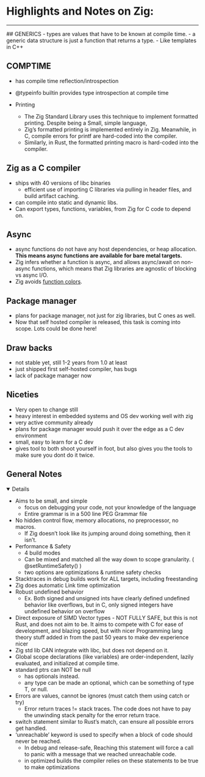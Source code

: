 # Highlights and Notes on Zig:
<hr>
## GENERICS
- types are values that have to be known at compile time.
- a generic data structure is just a function that returns a type.
- Like templates in C++

## COMPTIME
- has compile time reflection/introspection
- @typeinfo builtin provides type introspection at compile time

- 	Printing 
	- The Zig Standard Library uses this technique to implement formatted printing. Despite being a Small, simple language, 
	- 	Zig’s formatted printing is implemented entirely in Zig. Meanwhile, in C, compile errors for printf are hard-coded into the compiler. 
	- 	Similarly, in Rust, the formatted printing macro is hard-coded into the compiler.

## Zig as a C compiler
- ships with 40 versions of libc binaries
	- efficient use of importing C libraries via pulling in header files, and build artifact caching.
- can compile into static and dynamic libs.
- Can export types, functions, variables, from Zig for C code to depend on.


## Async
- async functions do not have any host dependencies, or heap allocation. <b>This means async functions are available for bare metal targets. </b>
- Zig infers whether a function is async, and allows async/await on non-async functions, which means that Zig libraries are agnostic of blocking vs async I/O. 
- Zig avoids [function colors](https://kristoff.it/blog/zig-colorblind-async-await/).

## Package manager
- plans for package manager, not just for zig libraries, but C ones as well.
- Now that self hosted compiler is released, this task is coming into scope. Lots could be done here!

## Draw backs
- not stable yet, still 1-2 years from 1.0 at least
- just shipped first self-hosted compiler, has bugs
- lack of package manager now

## Niceties
- Very open to change still
- heavy interest in embedded systems and OS dev working well with zig
- very active community already
- plans for package manager would push it over the edge as a C dev environment
- small, easy to learn for a C dev
- gives tool to both shoot yourself in foot, but also gives you the tools to make sure you dont do it twice.

## General Notes
<details open>

- 	Aims to be small, and simple 
	-  focus on debugging your code, not your knowledge of the language
	- Entire grammar is in a 500 line PEG Grammar file
- No hidden control flow, memory allocations, no preprocessor, no macros.
	- If Zig doesn’t look like its jumping around doing something, then it isn’t. 
-  Performance & Safety
	- 4 build modes
	- Can be mixed and matched all the way down to scope granularity. ( @setRuntimeSafety() )
	- two options are optimizations & runtime safety checks
- Stacktraces in debug builds work for ALL targets, including freestanding
- Zig does automatic Link time optimization
- Robust undefined behavior
	- Ex. Both signed and unsigned ints have clearly defined undefined behavior like overflows, but in C, only signed integers have undefined behavior on overflow
- Direct exposure of SIMD Vector types	- NOT FULLY SAFE, but this is not Rust, and does not aim to be. It aims to compete with C for ease of development, and blazing speed, but with nicer Programming lang theory stuff added in from the past 50 years to make dev experience nicer
- Zig std lib CAN integrate with libc, but does not depend on it.
- Global scope declarations (like variables) are order-independent, lazily evaluated, and initialized at compile time.
- standard ptrs can NOT be null
	- has optionals instead. 
	- any type can be made an optional, which can be something of type T, or null.
- Errors are values, cannot be ignores (must catch them using catch or try)
	- Error return traces != stack traces. The code does not have to pay the unwinding stack penalty for the error return trace.
- switch statement similar to Rust’s match, can ensure all possible errors get handled.
- ‘unreachable’ keyword is used to specify when a block of code should never be reached. 
	- In debug and release-safe, Reaching this statement will force a call to panic with a message that we reached unreachable code.
	- in optimized builds the compiler relies on these statements to be true to make optimizations

</details>
